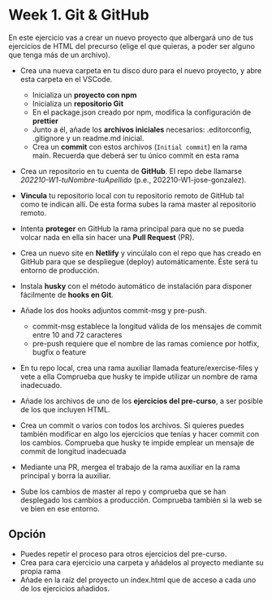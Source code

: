 # Week 1. Git & GitHub

En este ejercicio vas a crear un nuevo proyecto que albergará uno de tus ejercicios de HTML del precurso (elige el que quieras, a poder ser alguno que tenga más de un archivo).

-   Crea una nueva carpeta en tu disco duro para el nuevo proyecto, y abre esta carpeta en el VSCode.

    -   Inicializa un **proyecto con npm**
    -   Inicializa un **repositorio Git**
    -   En el package.json creado por npm, modifica la configuración de **prettier**
    -   Junto a él, añade los **archivos iniciales** necesarios:
        .editorconfig, .gitignore y un readme.md inicial.
    -   Crea un **commit** con estos archivos (`Initial commit`) en la rama main.
        Recuerda que deberá ser tu único commit en esta rama

-   Crea un repositorio en tu cuenta de **GitHub**.
    El repo debe llamarse _202210-W1-tuNombre-tuApellido_ (p.e., 202210-W1-jose-gonzalez).
-   **Vincula** tu repositorio local con tu repositorio remoto de GitHub tal como te indican allí.
    De esta forma subes la rama master al repositorio remoto.
-   Intenta **proteger** en GitHub la rama principal para que no se pueda volcar nada en ella sin hacer una **Pull Request** (PR).

-   Crea un nuevo site en **Netlify** y vincúlalo con el repo que has creado en GitHub para que se despliegue (deploy) automáticamente. Éste será tu entorno de producción.

-   Instala **husky** con el método automático de instalación para disponer fácilmente de **hooks en Git**.
-   Añade los dos hooks adjuntos commit-msg y pre-push.

    -   commit-msg establece la longitud válida de los mensajes de commit entre 10 and 72 caracteres
    -   pre-push requiere que el nombre de las ramas comience por hotfix, bugfix o feature

-   En tu repo local, crea una rama auxiliar llamada feature/exercise-files y vete a ella Comprueba que husky te impide utilizar un nombre de rama inadecuado.
-   Añade los archivos de uno de los **ejercicios del pre-curso**, a ser posible de los que incluyen HTML.
-   Crea un commit o varios con todos los archivos. Si quieres puedes también modificar en algo los ejercicios que tenías y hacer commit con los cambios. Comprueba que husky te impide emplear un mensaje de commit de longitud inadecuada

-   Mediante una PR, mergea el trabajo de la rama auxiliar en la rama principal y borra la auxiliar.
-   Sube los cambios de master al repo y comprueba que se han desplegado los cambios a producción. Comprueba también si la web se ve bien en ese entorno.

## Opción

-   Puedes repetir el proceso para otros ejercicios del pre-curso.
-   Crea para cara ejercicio una carpeta y añádelos al proyecto mediante su propia rama
-   Añade en la raíz del proyecto un index.html que de acceso a cada uno de los ejercicios añadidos.
